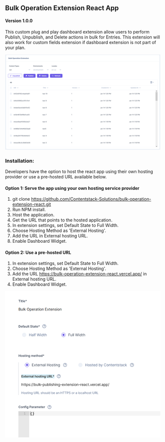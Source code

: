 ## Bulk Operation Extension React App 
#### Version 1.0.0
This custom plug and play dashboard extension allow users to perform Publish, Unpublish, and Delete actions in bulk for Entries. This extension will also work for custom fields extension if dashboard extension is not part of your plan.

![Docx_to_HTML](https://github.com/Contentstack-Solutions/some-extensions/blob/main/assets/bulk-operation-extension.png) 

### Installation:
Developers have the option to host the react app using their own hosting provider or use a pre-hosted URL available below.

#### Option 1: Serve the app using your own hosting service provider
1. git clone https://github.com/Contentstack-Solutions/bulk-operation-extension-react.git
2. Run NPM install.
3. Host the application.
4. Get the URL that points to the hosted application.
5. In extension settings, set Default State to Full Width.
6. Choose Hosting Method as 'External Hosting'.
7. Add the URL in External hosting URL.
8. Enable Dashboard Widget.

#### Option 2: Use a pre-hosted URL
1. In extension settings, set Default State to Full Width.
2. Choose Hosting Method as 'External Hosting'.
3. Add the URL https://bulk-operation-extension-react.vercel.app/ in External hosting URL.
4. Enable Dashboard Widget.

![Docx_to_HTML](https://github.com/Contentstack-Solutions/some-extensions/blob/main/assets/bulk-operation-extension-settings.png)
